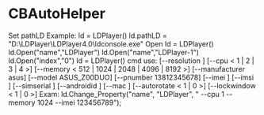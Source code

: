 # CBAutoHelper
Set pathLD
Example:
ld = LDPlayer()
ld.pathLD = "D:\\LDPlayer\\LDPlayer4.0\\ldconsole.exe"
Open
ld = LDPlayer()
ld.Open("name","LDPlayer")
ld.Open("name","LDPlayer-1")
ld.Open("index","0")
ld = LDPlayer()
cmd use:
[--resolution ]
[--cpu < 1 | 2 | 3 | 4 >]
[--memory < 512 | 1024 | 2048 | 4096 | 8192 >]
[--manufacturer asus]
[--model ASUS_Z00DUO]
[--pnumber 13812345678]
[--imei ]
[--imsi ]
[--simserial ]
[--androidid ]
[--mac ]
[--autorotate < 1 | 0 >]
[--lockwindow < 1 | 0 >]
Exam:   ld.Change_Property("name", "LDPlayer", " --cpu 1 --memory 1024 --imei 123456789");
